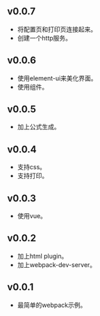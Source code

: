 ## v0.0.7

* 将配置页和打印页连接起来。
* 创建一个http服务。

## v0.0.6

* 使用element-ui来美化界面。
* 使用组件。

## v0.0.5

* 加上公式生成。

## v0.0.4

* 支持css。
* 支持打印。

## v0.0.3

* 使用vue。

## v0.0.2

* 加上html plugin。
* 加上webpack-dev-server。

## v0.0.1

* 最简单的webpack示例。
